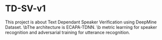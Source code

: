 # TD-SV-v1
This project is about Text Dependant Speaker Verification using DeepMine Dataset. 
\bThe architecture is ECAPA-TDNN.
\b metric learning for speaker recognition and adversarial training for utterance recognition.
